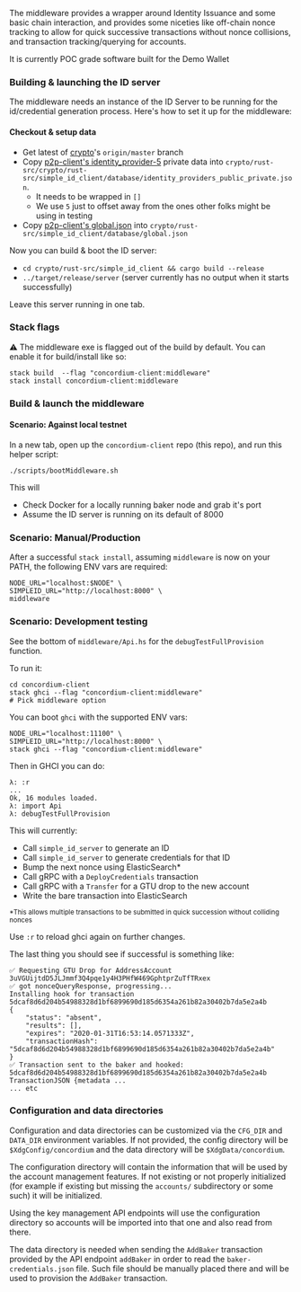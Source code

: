 
The middleware provides a wrapper around Identity Issuance and some basic chain interaction, and provides some niceties like off-chain nonce tracking to allow for quick successive transactions without nonce collisions, and transaction tracking/querying for accounts.

It is currently POC grade software built for the Demo Wallet


### Building & launching the ID server

The middleware needs an instance of the ID Server to be running for the id/credential generation process. Here's how to set it up for the middleware:

#### Checkout & setup data

- Get latest of [crypto](https://gitlab.com/Concordium/crypto)'s `origin/master` branch
- Copy [p2p-client's identity_provider-5](https://gitlab.com/Concordium/genesis-data/blob/master/ip_private_keys/identity_provider-5.json) private data into `crypto/rust-src/crypto/rust-src/simple_id_client/database/identity_providers_public_private.json`.
  - It needs to be wrapped in `[]`
  - We use `5` just to offset away from the ones other folks might be using in testing
- Copy [p2p-client's global.json](https://gitlab.com/Concordium/genesis-data/blob/master/global.json) into `crypto/rust-src/simple_id_client/database/global.json`

Now you can build & boot the ID server:

- `cd crypto/rust-src/simple_id_client && cargo build --release`
- `../target/release/server` (server currently has no output when it starts successfully)

Leave this server running in one tab.


### Stack flags

:warning: The middleware exe is flagged out of the build by default. You can enable it for build/install like so:

```
stack build  --flag "concordium-client:middleware"
stack install concordium-client:middleware
```

### Build & launch the middleware

#### Scenario: Against local testnet

In a new tab, open up the `concordium-client` repo (this repo), and run this helper script:

```
./scripts/bootMiddleware.sh
```

This will
- Check Docker for a locally running baker node and grab it's port
- Assume the ID server is running on its default of 8000

### Scenario: Manual/Production

After a successful `stack install`, assuming `middleware` is now on your PATH, the following ENV vars are required:

```
NODE_URL="localhost:$NODE" \
SIMPLEID_URL="http://localhost:8000" \
middleware
```


### Scenario: Development testing

See the bottom of `middleware/Api.hs` for the `debugTestFullProvision` function.

To run it:

```
cd concordium-client
stack ghci --flag "concordium-client:middleware"
# Pick middleware option
```

You can boot `ghci` with the supported ENV vars:

```
NODE_URL="localhost:11100" \
SIMPLEID_URL="http://localhost:8000" \
stack ghci --flag "concordium-client:middleware"
```

Then in GHCI you can do:

```
λ: :r
...
Ok, 16 modules loaded.
λ: import Api
λ: debugTestFullProvision
```

This will currently:

- Call `simple_id_server` to generate an ID
- Call `simple_id_server` to generate credentials for that ID
- Bump the next nonce using ElasticSearch*
- Call gRPC with a `DeployCredentials` transaction
- Call gRPC with a `Transfer` for a GTU drop to the new account
- Write the bare transaction into ElasticSearch

<sub>&#42;This allows multiple transactions to be submitted in quick succession without colliding nonces</sub>


Use `:r` to reload ghci again on further changes.

The last thing you should see if successful is something like:

```
✅ Requesting GTU Drop for AddressAccount 3uVGUijtdD5JLJmmf3Q4pqe1y4H3PHfW469GphtprZuTfTRxex
✅ got nonceQueryResponse, progressing...
Installing hook for transaction 5dcaf8d6d204b54988328d1bf6899690d185d6354a261b82a30402b7da5e2a4b
{
    "status": "absent",
    "results": [],
    "expires": "2020-01-31T16:53:14.0571333Z",
    "transactionHash": "5dcaf8d6d204b54988328d1bf6899690d185d6354a261b82a30402b7da5e2a4b"
}
✅ Transaction sent to the baker and hooked: 5dcaf8d6d204b54988328d1bf6899690d185d6354a261b82a30402b7da5e2a4b
TransactionJSON {metadata ...
... etc
```

### Configuration and data directories

Configuration and data directories can be customized via the `CFG_DIR` and
`DATA_DIR` environment variables. If not provided, the config directory will be
`$XdgConfig/concordium` and the data directory will be `$XdgData/concordium`.

The configuration directory will contain the information that will be used by
the account management features. If not existing or not properly initialized
(for example if existing but missing the `accounts/` subdirectory or some such)
it will be initialized.

Using the key management API endpoints will use the configuration directory so
accounts will be imported into that one and also read from there.

The data directory is needed when sending the `AddBaker` transaction provided by
the API endpoint `addBaker` in order to read the `baker-credentials.json`
file. Such file should be manually placed there and will be used to provision
the `AddBaker` transaction.
